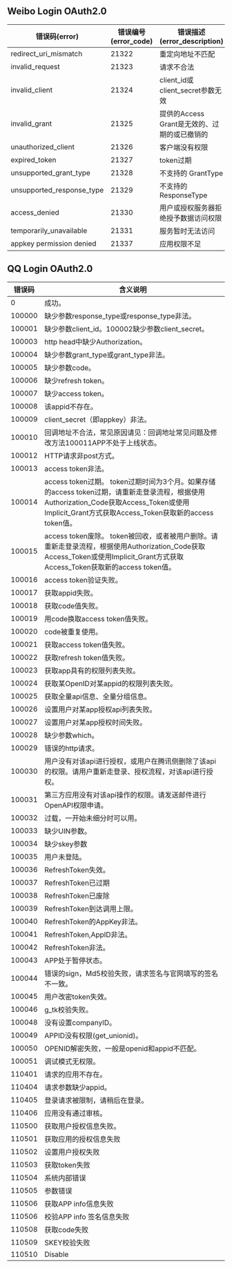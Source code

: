 ## Weibo Login OAuth2.0 ##  
| 错误码(error) | 错误编号(error_code) | 错误描述(error_description) |
| --- | ---- | ---- |
|redirect_uri_mismatch|21322|重定向地址不匹配 
|invalid_request|21323|请求不合法 
|invalid_client|21324|client_id或client_secret参数无效
|invalid_grant|21325|提供的Access Grant是无效的、过期的或已撤销的
|unauthorized_client|21326|客户端没有权限
|expired_token|21327|token过期
|unsupported_grant_type|21328|不支持的 GrantType
|unsupported_response_type|21329|不支持的 ResponseType
|access_denied|21330|用户或授权服务器拒绝授予数据访问权限
|temporarily_unavailable|21331|服务暂时无法访问
|appkey permission denied|21337|应用权限不足
## QQ Login OAuth2.0 ## 
| 错误码 | 含义说明|
| --- | ---- |
|0|成功。
|100000|缺少参数response_type或response_type非法。
|100001|缺少参数client_id。100002缺少参数client_secret。
|100003|http head中缺少Authorization。
|100004|缺少参数grant_type或grant_type非法。
|100005|缺少参数code。
|100006|缺少refresh token。
|100007|缺少access token。
|100008|该appid不存在。
|100009|client_secret（即appkey）非法。
|100010|回调地址不合法，常见原因请见：回调地址常见问题及修改方法100011APP不处于上线状态。
|100012|HTTP请求非post方式。
|100013|access token非法。
|100014|access token过期。 token过期时间为3个月。如果存储的access token过期，请重新走登录流程，根据使用Authorization_Code获取Access_Token或使用Implicit_Grant方式获取Access_Token获取新的access token值。
|100015|access token废除。 token被回收，或者被用户删除。请重新走登录流程，根据使用Authorization_Code获取Access_Token或使用Implicit_Grant方式获取Access_Token获取新的access token值。
|100016|access token验证失败。
|100017|获取appid失败。
|100018|获取code值失败。
|100019|用code换取access token值失败。
|100020|code被重复使用。
|100021|获取access token值失败。
|100022|获取refresh token值失败。
|100023|获取app具有的权限列表失败。
|100024|获取某OpenID对某appid的权限列表失败。
|100025|获取全量api信息、全量分组信息。
|100026|设置用户对某app授权api列表失败。
|100027|设置用户对某app授权时间失败。
|100028|缺少参数which。
|100029|错误的http请求。
|100030|用户没有对该api进行授权，或用户在腾讯侧删除了该api的权限。请用户重新走登录、授权流程，对该api进行授权。
|100031|第三方应用没有对该api操作的权限。请发送邮件进行OpenAPI权限申请。
|100032|过载，一开始未细分时可以用。
|100033|缺少UIN参数。
|100034|缺少skey参数
|100035|用户未登陆。
|100036|RefreshToken失效。
|100037|RefreshToken已过期
|100038|RefreshToken已废除
|100039|RefreshToken到达调用上限。
|100040|RefreshToken的AppKey非法。
|100041|RefreshToken,AppID非法。
|100042|RefreshToken非法。
|100043|APP处于暂停状态。
|100044|错误的sign，Md5校验失败，请求签名与官网填写的签名不一致。
|100045|用户改密token失效。
|100046|g_tk校验失败。
|100048|没有设置companyID。
|100049|APPID没有权限(get_unionid)。
|100050|OPENID解密失败，一般是openid和appid不匹配。
|100051|调试模式无权限。
|110401|请求的应用不存在。
|110404|请求参数缺少appid。
|110405|登录请求被限制，请稍后在登录。
|110406|应用没有通过审核。
|110500|获取用户授权信息失败。
|110501|获取应用的授权信息失败
|110502|设置用户授权失败
|110503|获取token失败
|110504|系统内部错误
|110505|参数错误
|110506|获取APP info信息失败
|110506|校验APP info 签名信息失败
|110508|获取code失败
|110509|SKEY校验失败
|110510|Disable
